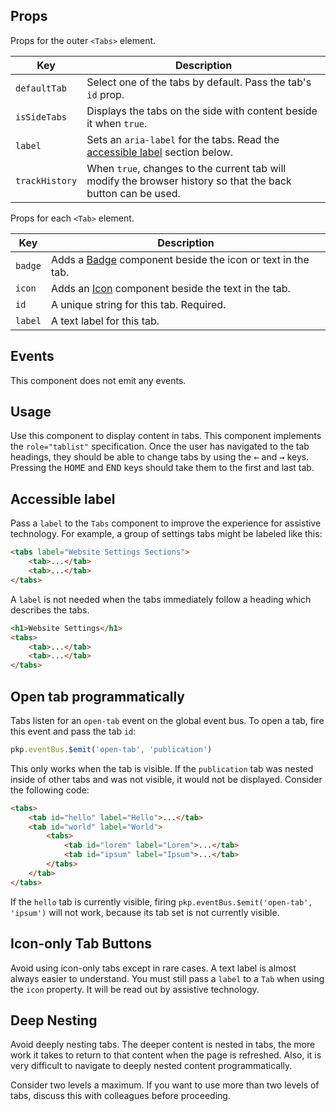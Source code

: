 ## Props

Props for the outer `<Tabs>` element.

| Key | Description |
| --- | --- |
| `defaultTab` | Select one of the tabs by default. Pass the tab's `id` prop. |
| `isSideTabs` | Displays the tabs on the side with content beside it when `true`. |
| `label` | Sets an `aria-label` for the tabs. Read the [accessible label](#accessible-label) section below. |
| `trackHistory` | When `true`, changes to the current tab will modify the browser history so that the back button can be used. |

Props for each `<Tab>` element.

| Key | Description |
| --- | --- |
| `badge` | Adds a [Badge](#/component/Badge) component beside the icon or text in the tab. |
| `icon` | Adds an [Icon](#/component/Icon) component beside the text in the tab. |
| `id` | A unique string for this tab. Required. |
| `label` | A text label for this tab. |

## Events

This component does not emit any events.

## Usage

Use this component to display content in tabs. This component implements the `role="tablist"` specification. Once the user has navigated to the tab headings, they should be able to change tabs by using the <kbd>←</kbd> and <kbd>→</kbd> keys. Pressing the <kbd>HOME</kbd> and <kbd>END</kbd> keys should take them to the first and last tab.

## Accessible label

Pass a `label` to the `Tabs` component to improve the experience for assistive technology. For example, a group of settings tabs might be labeled like this:

```html
<tabs label="Website Settings Sections">
	<tab>...</tab>
	<tab>...</tab>
</tabs>
```

A `label` is not needed when the tabs immediately follow a heading which describes the tabs.

```html
<h1>Website Settings</h1>
<tabs>
	<tab>...</tab>
	<tab>...</tab>
</tabs>
```

## Open tab programmatically

Tabs listen for an `open-tab` event on the global event bus. To open a tab, fire this event and pass the tab `id`:

```js
pkp.eventBus.$emit('open-tab', 'publication')
```

This only works when the tab is visible. If the `publication` tab was nested inside of other tabs and was not visible, it would not be displayed. Consider the following code:

```html
<tabs>
	<tab id="hello" label="Hello">...</tab>
	<tab id="world" label="World">
		<tabs>
			<tab id="lorem" label="Lorem">...</tab>
			<tab id="ipsum" label="Ipsum">...</tab>
		</tabs>
	</tab>
</tabs>
```

If the `hello` tab is currently visible, firing `pkp.eventBus.$emit('open-tab', 'ipsum')` will not work, because its tab set is not currently visible.

## Icon-only Tab Buttons

Avoid using icon-only tabs except in rare cases. A text label is almost always easier to understand. You must still pass a `label` to a `Tab` when using the `icon` property. It will be read out by assistive technology.

## Deep Nesting

Avoid deeply nesting tabs. The deeper content is nested in tabs, the more work it takes to return to that content when the page is refreshed. Also, it is very difficult to navigate to deeply nested content programmatically.

Consider two levels a maximum. If you want to use more than two levels of tabs, discuss this with colleagues before proceeding.
